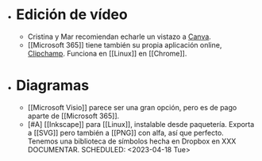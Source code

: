 - # Edición de vídeo
  - Cristina y Mar recomiendan echarle un vistazo a [Canva](https://www.canva.com/).
  - [[Microsoft 365]] tiene también su propia aplicación online, [Clipchamp](https://app.clipchamp.com/). Funciona en [[Linux]] en [[Chrome]].
- # Diagramas
  - [[Microsoft Visio]] parece ser una gran opción, pero es de pago aparte de [[Microsoft 365]].
  - [#A] [[Inkscape]] para [[Linux]], instalable desde paquetería. Exporta a [[SVG]] pero también a [[PNG]] con alfa, así que perfecto. Tenemos una biblioteca de símbolos hecha en Dropbox en XXX DOCUMENTAR.
    SCHEDULED: <2023-04-18 Tue>